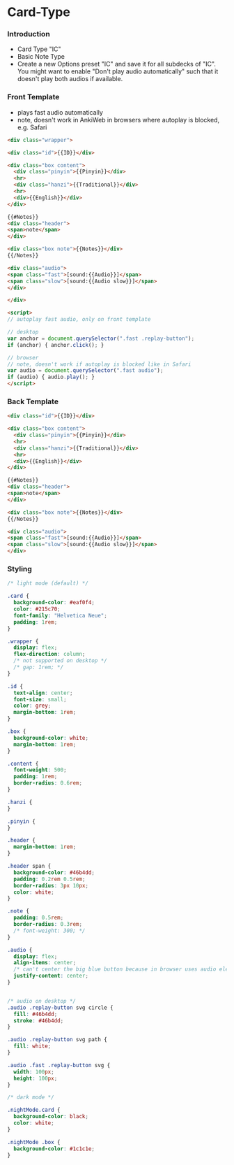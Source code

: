 # Card-Type


### Introduction

- Card Type "IC"
- Basic Note Type
- Create a new Options preset "IC" and save it for all subdecks of "IC". You might want to enable "Don't play audio automatically" such that it doesn't play both audios if available.

### Front Template

- plays fast audio automatically
- note, doesn't work in AnkiWeb in browsers where autoplay is blocked, e.g. Safari

```html
<div class="wrapper">

<div class="id">{{ID}}</div>

<div class="box content">
  <div class="pinyin">{{Pinyin}}</div>
  <hr>
  <div class="hanzi">{{Traditional}}</div>
  <hr>
  <div>{{English}}</div>
</div>

{{#Notes}}
<div class="header">
<span>note</span>
</div>

<div class="box note">{{Notes}}</div>
{{/Notes}}

<div class="audio">
<span class="fast">[sound:{{Audio}}]</span>
<span class="slow">[sound:{{Audio slow}}]</span>
</div>

</div>

<script>
// autoplay fast audio, only on front template

// desktop
var anchor = document.querySelector(".fast .replay-button");
if (anchor) { anchor.click(); }

// browser
// note, doesn't work if autoplay is blocked like in Safari
var audio = document.querySelector(".fast audio");
if (audio) { audio.play(); }
</script>
```

### Back Template

```html
<div class="id">{{ID}}</div>

<div class="box content">
  <div class="pinyin">{{Pinyin}}</div>
  <hr>
  <div class="hanzi">{{Traditional}}</div>
  <hr>
  <div>{{English}}</div>
</div>

{{#Notes}}
<div class="header">
<span>note</span>
</div>

<div class="box note">{{Notes}}</div>
{{/Notes}}

<div class="audio">
<span class="fast">[sound:{{Audio}}]</span>
<span class="slow">[sound:{{Audio slow}}]</span>
</div>
```

### Styling

```css
/* light mode (default) */

.card {
  background-color: #eaf0f4;
  color: #215c70;
  font-family: "Helvetica Neue";
  padding: 1rem;
}

.wrapper {
  display: flex;
  flex-direction: column;
  /* not supported on desktop */
  /* gap: 1rem; */
}

.id {
  text-align: center;
  font-size: small;
  color: grey;
  margin-bottom: 1rem;
}

.box {
  background-color: white;
  margin-bottom: 1rem;
}

.content {
  font-weight: 500;
  padding: 1rem;
  border-radius: 0.6rem;
}

.hanzi {
}

.pinyin {
}

.header {
  margin-bottom: 1rem;
}

.header span {
  background-color: #46b4dd;
  padding: 0.2rem 0.5rem;
  border-radius: 3px 10px;
  color: white;
}

.note {
  padding: 0.5rem;
  border-radius: 0.3rem;
  /* font-weight: 300; */
}

.audio {
  display: flex;
  align-items: center;
  /* can't center the big blue button because in browser uses audio element */
  justify-content: center;
}


/* audio on desktop */
.audio .replay-button svg circle {
  fill: #46b4dd;
  stroke: #46b4dd;
}

.audio .replay-button svg path {
  fill: white;
}

.audio .fast .replay-button svg {
  width: 100px;
  height: 100px;
}

/* dark mode */

.nightMode.card {
  background-color: black;
  color: white;
}

.nightMode .box {
  background-color: #1c1c1e;
}
``` 
